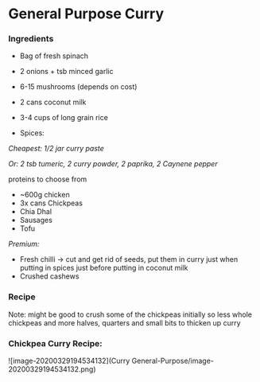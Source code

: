 # General Purpose Curry



###  Ingredients

- Bag of fresh spinach
- 2 onions + tsb minced garlic
- 6-15 mushrooms (depends on cost)
- 2 cans coconut milk

- 3-4 cups of long grain rice

- Spices: 

*Cheapest: 1/2 jar curry paste*

*Or: 2 tsb tumeric, 2 curry powder, 2 paprika, 2 Caynene pepper*



proteins to choose from

- ~600g chicken
- 3x cans Chickpeas
- Chia Dhal
- Sausages
- Tofu



*Premium:*

- Fresh chilli -> cut and get rid of seeds, put them in curry just when putting in spices just before putting in coconut milk
- Crushed cashews







### Recipe



Note: might be good to crush some of the chickpeas initially so less whole chickpeas and more halves, quarters and small bits to thicken up curry







### Chickpea Curry Recipe:



![image-20200329194534132](Curry General-Purpose/image-20200329194534132.png)